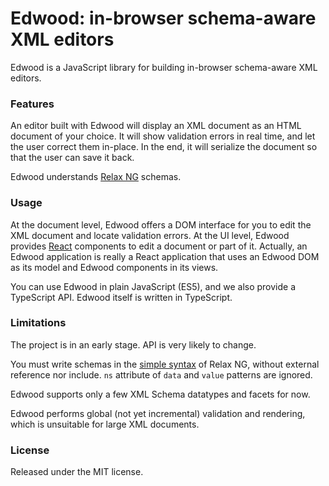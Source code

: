 # Edwood: in-browser schema-aware XML editors

Edwood is a JavaScript library for building in-browser schema-aware XML editors.

### Features

An editor built with Edwood will display an XML document as an HTML document of your choice. It will show validation errors in real time, and let the user correct them in-place. In the end, it will serialize the document so that the user can save it back.

Edwood understands [Relax NG](http://relaxng.org/tutorial-20011203.html) schemas.

### Usage

At the document level, Edwood offers a DOM interface for you to edit the XML document and locate validation errors.
At the UI level, Edwood provides [React](http://facebook.github.io/react/) components to edit a document or part of it.
Actually, an Edwood application is really a React application that uses an Edwood DOM as its model and Edwood components in its views.

You can use Edwood in plain JavaScript (ES5), and we also provide a TypeScript API. Edwood itself is written in TypeScript.

### Limitations

The project is in an early stage. API is very likely to change.

You must write schemas in the [simple syntax](http://relaxng.org/spec-20011203.html#simple-syntax) of Relax NG, without external reference nor include. `ns` attribute of `data` and `value` patterns are ignored.

Edwood supports only a few XML Schema datatypes and facets for now.

Edwood performs global (not yet incremental) validation and rendering, which is unsuitable for large XML documents.

### License

Released under the MIT license.
